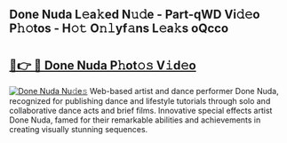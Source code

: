 ## Done Nuda L𝚎a𝚔ed N𝚞𝚍e - Part-qWD Vi𝚍𝚎o P𝚑𝚘tos - H𝚘𝚝 O𝚗𝚕yf𝚊ns L𝚎a𝚔s oQcco

# <h2><a href="http://kf51b46.oniu.top/?m=Done+Nuda">🔗👉 🔴 Done Nuda P𝚑ot𝚘𝚜 V𝚒d𝚎o</a></h2>

[![Done Nuda Nu𝚍e𝚜](https://i.imgur.com/0qMVB7G.gif)](http://kf51b46.oniu.top/?m=Done+Nuda)
Web-based artist and dance performer Done Nuda, recognized for publishing dance and lifestyle tutorials through solo and collaborative dance acts and brief films. Innovative special effects artist Done Nuda, famed for their remarkable abilities and achievements in creating visually stunning sequences.  

